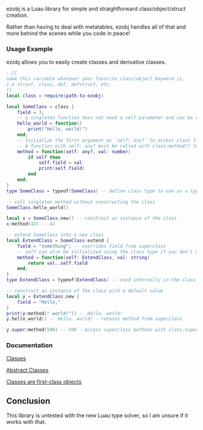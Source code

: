 ezobj is a Luau library for simple and straightforward class/object/struct creation.

Rather than having to deal with metatables, ezobj handles all of that and more behind the scenes while you code in peace!

### Usage Example
ezobj allows you to easily create classes and derivative classes.
```lua
--[[
name this variable whatever your favorite class/object keyword is,
i.e struct, class, def, defstruct, etc
]] 
local class = require(path-to-ezobj)

local SomeClass = class {
	field = 3;
	-- a singleton function does not need a self parameter and can be called with class.method() without problem
	hello_world = function()
		print("Hello, world!")
	end;
	-- Initialize the first argument as `self: any?` to access class fields and methods
	-- A function with self: any? must be called with class:method() to work properly
	method = function(self: any?, val: number) 
		if self then
			self.field = val
			print(self.field)
		end
	end;
}
type SomeClass = typeof(SomeClass) -- define class type to use as a type hint if wanted later

-- call singleton method without constructing the class
SomeClass.hello_world()

local x = SomeClass.new() -- construct an instance of the class
x:method(42) -- 42

-- extend SomeClass into a new class
local ExtendClass = SomeClass:extend {
	field = "something"; -- overrides field from superclass
	-- self can also be initialized using the class type if you don't want to check if self exists every time, this is especially helpful when using strict mode
	method = function(self: ExtendClass, val: string)
		return val..self.field
	end;
}
type ExtendClass = typeof(ExtendClass) -- used internally in the class for self

-- construct an instance of the class with a default value
local y = ExtendClass.new {
	field = "Hello,"
}
print(y:method(" world!")) -- Hello, world!
y.hello_world() -- Hello, world! - retains method from superclass

y.super:method(500) -- 500 - Access superclass methods with class.super
```

### Documentation
[Classes](Classes.md)

[Abstract Classes](Abstract%20Classes.md)

[Classes are first-class objects](Classes%20are%20first-class%20objects.md)


## Conclusion

This library is untested with the new Luau type solver, so I am unsure if it works with that.